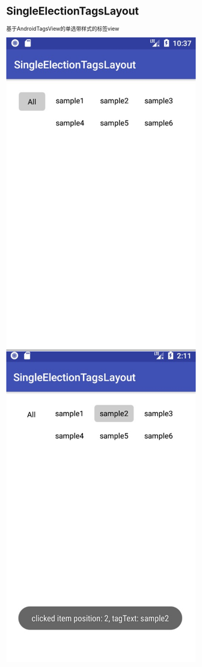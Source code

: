 # SingleElectionTagsLayout
基于AndroidTagsView的单选带样式的标签view


![](screenshots/screenshot1.jpg)
![](screenshots/screenshot2.png)